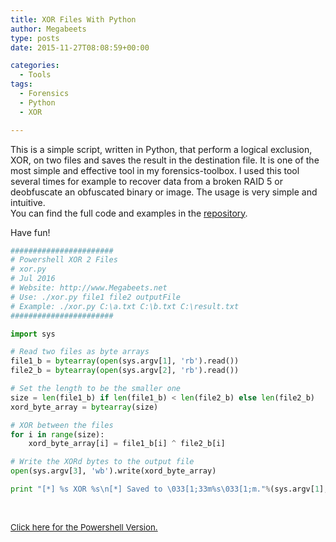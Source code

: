```yaml
---
title: XOR Files With Python
author: Megabeets
type: posts
date: 2015-11-27T08:08:59+00:00

categories:
  - Tools
tags:
  - Forensics
  - Python
  - XOR

---
```

This is a simple script, written in Python, that perform a logical exclusion, XOR, on two files and saves the result in the destination file. It is one of the most simple and effective tool in my forensics-toolbox. I used this tool several times for example to recover data from a broken RAID 5 or deobfuscate an obfuscated binary or image. The usage is very simple and intuitive.  
You can find the full code and examples in the [repository][1].

Have fun!

```python
#######################
# Powershell XOR 2 Files
# xor.py
# Jul 2016
# Website: http://www.Megabeets.net
# Use: ./xor.py file1 file2 outputFile
# Example: ./xor.py C:\a.txt C:\b.txt C:\result.txt
#######################

import sys

# Read two files as byte arrays
file1_b = bytearray(open(sys.argv[1], 'rb').read())
file2_b = bytearray(open(sys.argv[2], 'rb').read())

# Set the length to be the smaller one
size = len(file1_b) if len(file1_b) < len(file2_b) else len(file2_b)
xord_byte_array = bytearray(size)

# XOR between the files
for i in range(size):
	xord_byte_array[i] = file1_b[i] ^ file2_b[i]

# Write the XORd bytes to the output file	
open(sys.argv[3], 'wb').write(xord_byte_array)

print "[*] %s XOR %s\n[*] Saved to \033[1;33m%s\033[1;m."%(sys.argv[1], sys.argv[2], sys.argv[3])
```


&nbsp;

[<span style="font-size: 10pt;">Click here for the Powershell Version.</span>][2]



 [1]: https://github.com/ITAYC0HEN/XOR-Files
 [2]: https://www.megabeets.net/xor-files-powershell/